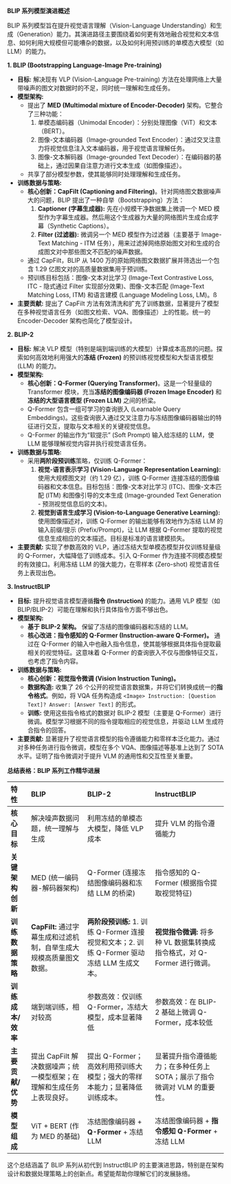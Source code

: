 **BLIP 系列模型演进概述**

BLIP 系列模型旨在提升视觉语言理解（Vision-Language Understanding）和生成（Generation）能力。其演进路径主要围绕着如何更有效地融合视觉和文本信息、如何利用大规模但可能嘈杂的数据，以及如何利用预训练的单模态大模型（如 LLM）的能力。

**1. BLIP (Bootstrapping Language-Image Pre-training)**

* **目标:** 解决现有 VLP (Vision-Language Pre-training) 方法在处理网络上大量带噪声的图文对数据时的不足，同时统一理解和生成任务。
* **模型架构:**
    * 提出了 **MED (Multimodal mixture of Encoder-Decoder)** 架构。它整合了三种功能：
        1.  单模态编码器（Unimodal Encoder）：分别处理图像（ViT）和文本（BERT）。
        2.  图像-文本编码器（Image-grounded Text Encoder）：通过交叉注意力将视觉信息注入文本编码器，用于视觉语言理解任务。
        3.  图像-文本解码器（Image-grounded Text Decoder）：在编码器的基础上，通过因果自注意力进行文本生成（如图像描述）。
    * 共享了部分模型参数，使其能够同时处理理解和生成任务。
* **训练数据与策略:**
    * **核心创新：CapFilt (Captioning and Filtering)**。针对网络图文数据噪声大的问题，BLIP 提出了一种自举（Bootstrapping）方法：
        1.  **Captioner (字幕生成器):** 先在小规模干净数据集上微调一个 MED 模型作为字幕生成器。然后用这个生成器为大量的网络图片生成合成字幕（Synthetic Captions）。
        2.  **Filter (过滤器):** 微调另一个 MED 模型作为过滤器（主要基于 Image-Text Matching - ITM 任务），用来过滤掉网络原始图文对和生成的合成图文对中那些图文不匹配的噪声数据。
    * 通过 CapFilt，BLIP 从 1400 万的原始网络图文数据扩展并筛选出一个包含 1.29 亿图文对的高质量数据集用于预训练。
    * 预训练目标包括：图像-文本对比学习 (Image-Text Contrastive Loss, ITC - 隐式通过 Filter 实现部分效果)、图像-文本匹配 (Image-Text Matching Loss, ITM) 和语言建模 (Language Modeling Loss, LM)。ß
* **主要贡献:** 提出了 CapFilt 方法有效清洗和扩充了训练数据，显著提升了模型在多种视觉语言任务（如图文检索、VQA、图像描述）上的性能。统一的 Encoder-Decoder 架构也简化了模型设计。

**2. BLIP-2**

* **目标:** 解决 VLP 模型（特别是端到端训练的大模型）计算成本高昂的问题。探索如何高效地利用强大的**冻结 (Frozen)** 的预训练视觉模型和大型语言模型 (LLM) 的能力。
* **模型架构:**
    * **核心创新：Q-Former (Querying Transformer)**。这是一个轻量级的 Transformer 模块，充当**冻结的图像编码器 (Frozen Image Encoder)** 和**冻结的大型语言模型 (Frozen LLM)** 之间的桥梁。
    * Q-Former 包含一组可学习的查询嵌入 (Learnable Query Embeddings)。这些查询嵌入通过交叉注意力与冻结图像编码器输出的特征进行交互，提取与文本相关的关键视觉信息。
    * Q-Former 的输出作为“软提示” (Soft Prompt) 输入给冻结的 LLM，使 LLM 能够理解视觉内容并执行视觉语言任务。
* **训练数据与策略:**
    * 采用**两阶段预训练**策略，仅训练 Q-Former：
        1.  **视觉-语言表示学习 (Vision-Language Representation Learning):** 使用大规模图文对（约 1.29 亿），训练 Q-Former 连接冻结的图像编码器和文本信息。目标包括：图像-文本对比学习 (ITC)、图像-文本匹配 (ITM) 和图像引导的文本生成 (Image-grounded Text Generation - 预测视觉信息后的文本)。
        2.  **视觉到语言生成学习 (Vision-to-Language Generative Learning):** 使用图像描述对，训练 Q-Former 的输出能够有效地作为冻结 LLM 的输入前缀/提示 (Prefix/Prompt)，让 LLM 根据 Q-Former 提取的视觉信息生成相应的文本描述。目标是标准的语言建模损失。
* **主要贡献:** 实现了参数高效的 VLP，通过冻结大型单模态模型并仅训练轻量级的 Q-Former，大幅降低了训练成本。引入 Q-Former 作为连接不同模态模型的有效接口。利用冻结 LLM 的强大能力，在零样本 (Zero-shot) 视觉语言任务上表现出色。

**3. InstructBLIP**

* **目标:** 提升视觉语言模型遵循**指令 (Instruction)** 的能力。通用 VLP 模型（如 BLIP/BLIP-2）可能在理解和执行具体指令方面不够出色。
* **模型架构:**
    * **基于 BLIP-2 架构。** 保留了冻结的图像编码器和冻结的 LLM。
    * **核心改进：指令感知的 Q-Former (Instruction-aware Q-Former)。** 通过在 Q-Former 的输入中也融入指令信息，使其能够根据具体指令提取最相关的视觉特征。这意味着 Q-Former 的查询嵌入不仅与图像特征交互，也考虑了指令内容。
* **训练数据与策略:**
    * **核心创新：视觉指令微调 (Vision Instruction Tuning)。**
    * **数据构造:** 收集了 26 个公开的视觉语言数据集，并将它们转换成统一的**指令格式**。例如，将 VQA 任务构造成 `<Image> Instruction: [Question Text]? Answer: [Answer Text]` 的形式。
    * **训练:** 使用这些指令格式的数据对 BLIP-2 模型（主要是 Q-Former）进行微调。模型学习根据不同的指令提取相应的视觉信息，并驱动 LLM 生成符合指令的回答。
* **主要贡献:** 显著提升了视觉语言模型的指令遵循能力和零样本泛化能力。通过对多种任务进行指令微调，模型在多个 VQA、图像描述等基准上达到了 SOTA 水平。证明了指令微调对于提升 VLM 的通用性和交互性至关重要。

**总结表格：BLIP 系列工作精华进展**

| 特性             | BLIP                                                                 | BLIP-2                                                                     | InstructBLIP                                                                 |
| :--------------- | :------------------------------------------------------------------- | :------------------------------------------------------------------------- | :--------------------------------------------------------------------------- |
| **核心目标** | 解决噪声数据问题，统一理解与生成                                           | 利用冻结的单模态大模型，降低 VLP 成本                                           | 提升 VLM 的指令遵循能力                                                      |
| **关键架构创新** | MED (统一编码器-解码器架构)                                             | Q-Former (连接冻结图像编码器和冻结 LLM 的桥梁)                                | 指令感知的 Q-Former (根据指令提取视觉特征)                                   |
| **训练数据策略** | **CapFilt:** 通过字幕生成和过滤机制，自举生成大规模高质量图文数据。              | **两阶段预训练:** 1. 训练 Q-Former 连接视觉和文本；2. 训练 Q-Former 驱动冻结 LLM 生成文本。 | **视觉指令微调:** 将多种 VL 数据集转换成指令格式，对 Q-Former 进行微调。              |
| **训练成本/效率** | 端到端训练，相对较高                                                   | 参数高效：仅训练 Q-Former，冻结大模型，成本显著降低                                | 参数高效：在 BLIP-2 基础上微调 Q-Former，成本较低                              |
| **主要贡献/优势** | 提出 CapFilt 解决数据噪声；统一模型框架；在理解和生成任务上表现良好。          | 提出 Q-Former；高效利用预训练大模型；强大的零样本能力；显著降低训练成本。          | 显著提升指令遵循能力；在多种任务上 SOTA；展示了指令微调对 VLM 的重要性。         |
| **模型组成** | ViT + BERT (作为 MED 的基础)                                           | 冻结图像编码器 + **Q-Former** + 冻结 LLM                                     | 冻结图像编码器 + **指令感知 Q-Former** + 冻结 LLM                            |

这个总结涵盖了 BLIP 系列从初代到 InstructBLIP 的主要演进思路，特别是在架构设计和数据处理策略上的创新点。希望能帮助你理解它们的发展脉络。